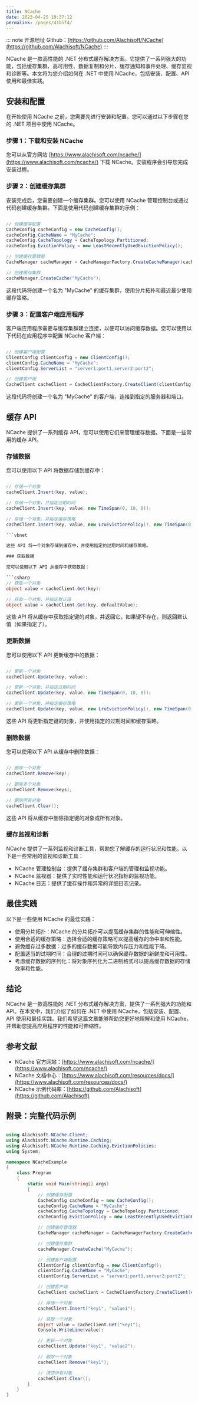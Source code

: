 ```yaml
---
title: NCache
date: 2023-04-25 19:37:12
permalink: /pages/41b5f4/
---
```

::: note 开源地址
Github：[https://github.com/Alachisoft/NCache](https://github.com/Alachisoft/NCache)
:::

NCache 是一款高性能的 .NET 分布式缓存解决方案。它提供了一系列强大的功能，包括缓存集群、高可用性、数据复制和分片、缓存通知和事件处理、缓存监视和诊断等。本文将为您介绍如何在 .NET 中使用 NCache，包括安装、配置、API 使用和最佳实践。
## 安装和配置

在开始使用 NCache 之前，您需要先进行安装和配置。您可以通过以下步骤在您的 .NET 项目中使用 NCache。
### 步骤 1：下载和安装 NCache

您可以从官方网站 [https://www.alachisoft.com/ncache/](https://www.alachisoft.com/ncache/)  下载 NCache。安装程序会引导您完成安装过程。
### 步骤 2：创建缓存集群

安装完成后，您需要创建一个缓存集群。您可以使用 NCache 管理控制台或通过代码创建缓存集群。下面是使用代码创建缓存集群的示例：

```csharp

// 创建缓存配置
CacheConfig cacheConfig = new CacheConfig();
cacheConfig.CacheName = "MyCache";
cacheConfig.CacheTopology = CacheTopology.Partitioned;
cacheConfig.EvictionPolicy = new LeastRecentlyUsedEvictionPolicy();

// 创建缓存管理器
CacheManager cacheManager = CacheManagerFactory.CreateCacheManager(cacheConfig);

// 创建缓存集群
cacheManager.CreateCache("MyCache");
```



这段代码将创建一个名为 "MyCache" 的缓存集群，使用分片拓扑和最近最少使用缓存策略。
### 步骤 3：配置客户端应用程序

客户端应用程序需要与缓存集群建立连接，以便可以访问缓存数据。您可以使用以下代码在应用程序中配置 NCache 客户端：

```csharp

// 创建客户端配置
ClientConfig clientConfig = new ClientConfig();
clientConfig.CacheName = "MyCache";
clientConfig.ServerList = "server1:port1,server2:port2";

// 创建客户端
CacheClient cacheClient = CacheClientFactory.CreateClient(clientConfig);
```



这段代码将创建一个名为 "MyCache" 的客户端，连接到指定的服务器和端口。
## 缓存 API

NCache 提供了一系列缓存 API，您可以使用它们来管理缓存数据。下面是一些常用的缓存 API。
### 存储数据

您可以使用以下 API 将数据存储到缓存中：

```csharp

// 存储一个对象
cacheClient.Insert(key, value);

// 存储一个对象，并指定过期时间
cacheClient.Insert(key, value, new TimeSpan(0, 10, 0));

// 存储一个对象，并指定缓存策略
cacheClient.Insert(key, value, new LruEvictionPolicy(), new TimeSpan(0, 10, 0));

```vbnet

这些 API 将一个对象存储到缓存中，并使用指定的过期时间和缓存策略。

### 获取数据

您可以使用以下 API 从缓存中获取数据：

```csharp
// 获取一个对象
object value = cacheClient.Get(key);

// 获取一个对象，并指定默认值
object value = cacheClient.Get(key, defaultValue);
```



这些 API 将从缓存中获取指定键的对象，并返回它。如果键不存在，则返回默认值（如果指定了）。
### 更新数据

您可以使用以下 API 更新缓存中的数据：

```csharp

// 更新一个对象
cacheClient.Update(key, value);

// 更新一个对象，并指定过期时间
cacheClient.Update(key, value, new TimeSpan(0, 10, 0));

// 更新一个对象，并指定缓存策略
cacheClient.Update(key, value, new LruEvictionPolicy(), new TimeSpan(0, 10, 0));
```



这些 API 将更新指定键的对象，并使用指定的过期时间和缓存策略。
### 删除数据

您可以使用以下 API 从缓存中删除数据：

```csharp

// 删除一个对象
cacheClient.Remove(key);

// 删除多个对象
cacheClient.Remove(keys);

// 删除所有对象
cacheClient.Clear();
```



这些 API 将从缓存中删除指定键的对象或所有对象。
### 缓存监视和诊断

NCache 提供了一系列监视和诊断工具，帮助您了解缓存的运行状况和性能。以下是一些常用的监视和诊断工具：
- NCache 管理控制台：提供了缓存集群和客户端的管理和监视功能。
- NCache 监视器：提供了实时性能和运行状况指标的监视功能。
- NCache 日志：提供了缓存操作和异常的详细日志记录。
## 最佳实践

以下是一些使用 NCache 的最佳实践：
- 使用分片拓扑：NCache 的分片拓扑可以提高缓存集群的性能和可伸缩性。
- 使用合适的缓存策略：选择合适的缓存策略可以提高缓存的命中率和性能。
- 避免缓存过多数据：过多的缓存数据可能导致内存压力和性能下降。
- 配置适当的过期时间：合理的过期时间可以确保缓存数据的新鲜度和可用性。
- 考虑缓存数据的序列化：将对象序列化为二进制格式可以提高缓存数据的存储效率和性能。
## 结论

NCache 是一款高性能的 .NET 分布式缓存解决方案，提供了一系列强大的功能和 API。在本文中，我们介绍了如何在 .NET 中使用 NCache，包括安装、配置、API 使用和最佳实践。我们希望这篇文章能够帮助您更好地理解和使用 NCache，并帮助您提高应用程序的性能和可伸缩性。
## 参考文献 
- NCache 官方网站：[https://www.alachisoft.com/ncache/](https://www.alachisoft.com/ncache/) 
- NCache 文档中心：[https://www.alachisoft.com/resources/docs/](https://www.alachisoft.com/resources/docs/) 
- NCache 示例代码库：[https://github.com/Alachisoft](https://github.com/Alachisoft)
## 附录：完整代码示例

```csharp

using Alachisoft.NCache.Client;
using Alachisoft.NCache.Runtime.Caching;
using Alachisoft.NCache.Runtime.Caching.EvictionPolicies;
using System;

namespace NCacheExample
{
    class Program
    {
        static void Main(string[] args)
        {
            // 创建缓存配置
            CacheConfig cacheConfig = new CacheConfig();
            cacheConfig.CacheName = "MyCache";
            cacheConfig.CacheTopology = CacheTopology.Partitioned;
            cacheConfig.EvictionPolicy = new LeastRecentlyUsedEvictionPolicy();

            // 创建缓存管理器
            CacheManager cacheManager = CacheManagerFactory.CreateCacheManager(cacheConfig);

            // 创建缓存集群
            cacheManager.CreateCache("MyCache");

            // 创建客户端配置
            ClientConfig clientConfig = new ClientConfig();
            clientConfig.CacheName = "MyCache";
            clientConfig.ServerList = "server1:port1,server2:port2";

            // 创建客户端
            CacheClient cacheClient = CacheClientFactory.CreateClient(clientConfig);

            // 存储一个对象
            cacheClient.Insert("key1", "value1");

            // 获取一个对象
            object value = cacheClient.Get("key1");
            Console.WriteLine(value);

            // 更新一个对象
            cacheClient.Update("key1", "value2");

            // 删除一个对象
            cacheClient.Remove("key1");

            // 清空所有对象
            cacheClient.Clear();
        }
    }
}
```
